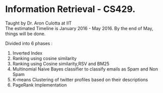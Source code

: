 # Information Retrieval - CS429.

Taught by Dr. Aron Culotta at IIT  
The estimated Timeline is January 2016 - May 2016. By the end of May, things will be done.  
  
Divided into 6 phases :   
1. Inverted Index  
2. Ranking using cosine similarity   
3. Ranking using Cosine similarity,RSV and BM25  
4. Multinomial Naive Bayes classifier to classify emails as Spam and Non Spam  
5. K-means Clustering of twitter profiles based on their descriptions  
6. PageRank Implementation  
